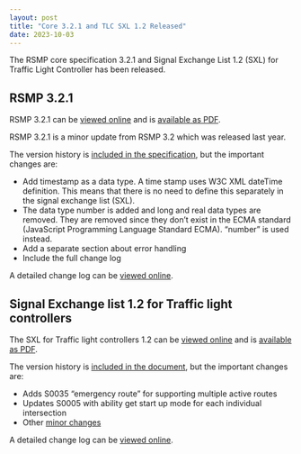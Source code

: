 ```yaml
---
layout: post
title: "Core 3.2.1 and TLC SXL 1.2 Released"
date: 2023-10-03
---
```


The RSMP core specification 3.2.1 and Signal Exchange List 1.2 (SXL) for Traffic Light Controller has been released.

## RSMP 3.2.1
RSMP 3.2.1 can be [viewed online](https://rsmp-nordic.github.io/rsmp_specifications/core/3.2.1/)
and is [available as PDF](https://github.com/rsmp-nordic/rsmp_core/releases/download/v3.2.1/rsmp-spec-3.2.1.pdf).

RSMP 3.2.1 is a minor update from RSMP 3.2 which was released last year.

The version history is [included in the specification](https://rsmp-nordic.github.io/rsmp_specifications/core/3.2.1/changelog.html),
but the important changes are:

- Add timestamp as a data type. A time stamp uses W3C XML dateTime definition.
  This means that there is no need to define this separately in the signal exchange list (SXL).
- The data type number is added and long and real data types are removed.
  They are removed since they don’t exist in the ECMA standard
  (JavaScript Programming Language Standard ECMA). “number” is used instead.
- Add a separate section about error handling
- Include the full change log

A detailed change log can be [viewed online](https://github.com/rsmp-nordic/rsmp_core/compare/v3.2...v3.2.1).

## Signal Exchange list 1.2 for Traffic light controllers

The SXL for Traffic light controllers 1.2 can be [viewed online](https://rsmp-nordic.github.io/rsmp_specifications/rsmp_sxl_traffic_lights/1.2/)
and is [available as PDF](https://github.com/rsmp-nordic/rsmp_sxl_traffic_lights/releases/download/v1.2/sxl-tlc-1.2.pdf).

The version history is [included in the document](https://rsmp-nordic.github.io/rsmp_specifications/rsmp_sxl_traffic_lights/1.2/changelog.html),
but the important changes are:

- Adds S0035 “emergency route” for supporting multiple active routes
- Updates S0005 with ability get start up mode for each individual intersection
- Other [minor changes](https://rsmp-nordic.github.io/rsmp_specifications/rsmp_sxl_traffic_lights/1.2/changelog.html)

A detailed change log can be [viewed online](https://github.com/rsmp-nordic/rsmp_sxl_traffic_lights/compare/1.1...v1.2).



